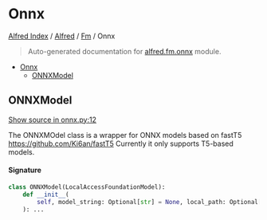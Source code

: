 # Onnx

[Alfred Index](../../README.md#alfred-index) / [Alfred](../index.md#alfred) / [Fm](./index.md#fm) / Onnx

> Auto-generated documentation for [alfred.fm.onnx](../../../alfred/fm/onnx.py) module.

- [Onnx](#onnx)
  - [ONNXModel](#onnxmodel)

## ONNXModel

[Show source in onnx.py:12](../../../alfred/fm/onnx.py#L12)

The ONNXMOdel class is a wrapper for ONNX models based on fastT5
https://github.com/Ki6an/fastT5
Currently it only supports T5-based models.

#### Signature

```python
class ONNXModel(LocalAccessFoundationModel):
    def __init__(
        self, model_string: Optional[str] = None, local_path: Optional[str] = None
    ): ...
```